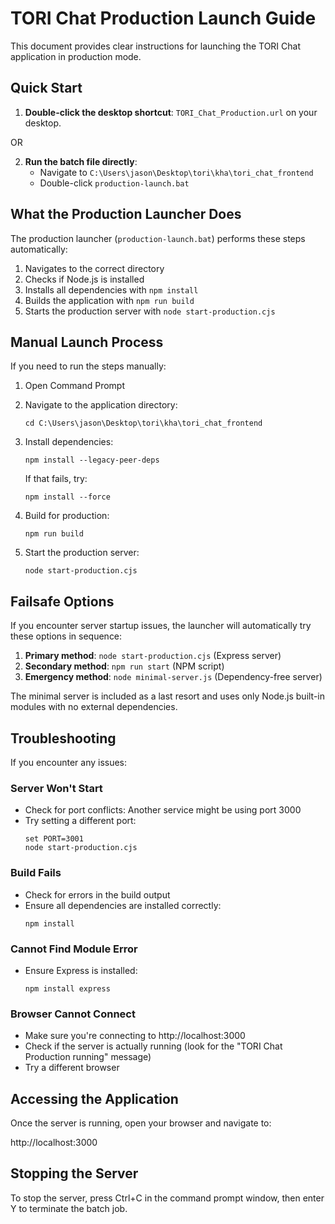 # TORI Chat Production Launch Guide

This document provides clear instructions for launching the TORI Chat application in production mode.

## Quick Start

1. **Double-click the desktop shortcut**: `TORI_Chat_Production.url` on your desktop.

OR

2. **Run the batch file directly**:
   - Navigate to `C:\Users\jason\Desktop\tori\kha\tori_chat_frontend`
   - Double-click `production-launch.bat`

## What the Production Launcher Does

The production launcher (`production-launch.bat`) performs these steps automatically:

1. Navigates to the correct directory
2. Checks if Node.js is installed
3. Installs all dependencies with `npm install`
4. Builds the application with `npm run build`
5. Starts the production server with `node start-production.cjs`

## Manual Launch Process

If you need to run the steps manually:

1. Open Command Prompt
2. Navigate to the application directory:
   ```
   cd C:\Users\jason\Desktop\tori\kha\tori_chat_frontend
   ```
3. Install dependencies:
   ```
   npm install --legacy-peer-deps
   ```
   
   If that fails, try:
   ```
   npm install --force
   ```
4. Build for production:
   ```
   npm run build
   ```
5. Start the production server:
   ```
   node start-production.cjs
   ```

## Failsafe Options

If you encounter server startup issues, the launcher will automatically try these options in sequence:

1. **Primary method**: `node start-production.cjs` (Express server)
2. **Secondary method**: `npm run start` (NPM script)
3. **Emergency method**: `node minimal-server.js` (Dependency-free server)

The minimal server is included as a last resort and uses only Node.js built-in modules with no external dependencies.

## Troubleshooting

If you encounter any issues:

### Server Won't Start

- Check for port conflicts: Another service might be using port 3000
- Try setting a different port:
  ```
  set PORT=3001
  node start-production.cjs
  ```

### Build Fails

- Check for errors in the build output
- Ensure all dependencies are installed correctly:
  ```
  npm install
  ```

### Cannot Find Module Error

- Ensure Express is installed:
  ```
  npm install express
  ```

### Browser Cannot Connect

- Make sure you're connecting to http://localhost:3000
- Check if the server is actually running (look for the "TORI Chat Production running" message)
- Try a different browser

## Accessing the Application

Once the server is running, open your browser and navigate to:

http://localhost:3000

## Stopping the Server

To stop the server, press Ctrl+C in the command prompt window, then enter Y to terminate the batch job.
